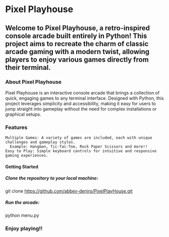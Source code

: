 # Pixel Playhouse

## Welcome to Pixel Playhouse, a retro-inspired console arcade built entirely in Python! This project aims to recreate the charm of classic arcade gaming with a modern twist, allowing players to enjoy various games directly from their terminal.
### About Pixel Playhouse

Pixel Playhouse is an interactive console arcade that brings a collection of quick, engaging games to any terminal interface. Designed with Python, this project leverages simplicity and accessibility, making it easy for users to jump straight into gameplay without the need for complex installations or graphical setups.
### Features

    Multiple Games: A variety of games are included, each with unique challenges and gameplay styles.
      Example: Hangman, Tic-Tac-Toe, Rock Paper Scissors and more!!
    Easy to Play: Simple keyboard controls for intuitive and responsive gaming experiences.
    
#### Getting Started

##### Clone the repository to your local machine:

  git clone https://github.com/abbey-deniro/PixelPlayHouse.git

##### Run the arcade:

  python menu.py

### Enjoy playing!!
